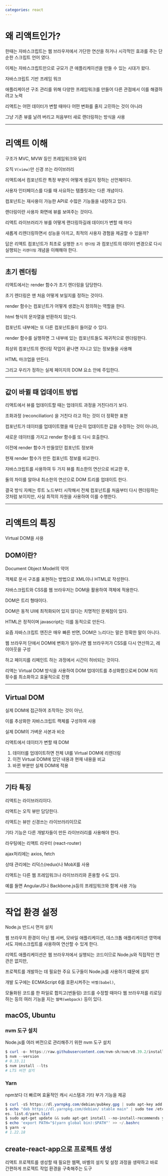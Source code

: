 ```yaml
---
categories: react
---
```


# 왜 리액트인가?

한때는 자바스크립트는 웹 브라우저에서 가단한 연산을 하거나 시각적인 효과를 주는 단순한 스크립트 언어 였다.

이제는 자바스크립트만으로 규모가 큰 애플리케이션을 만들 수 있는 시대가 왔다.

자바스크립트 기반 프레임 워크

애플리케이션 구조 관리를 위해 다양한 프레임워크를 만들어 다른 관점에서 이를 해결하려고 노력

리액트는 어떤 데이터가 변할 때마다 어떤 변화를 줄지 고민하는 것이 아니라

그냥 기존 뷰를 날려 버리고 처음부터 새로 랜더링하는 방식을 사용

---

# 리액트 이해

구조가 MVC, MVW 등인 프레임워크와 달리

오직 `V(view)`만 신경 쓰는 라이브러리

리액트에서 컴포넌트란 특정 부분이 어떻게 생길지 정하는 선언체이다.

사용자 인터페이스를 다룰 때 사요하는 템플릿과는 다른 개념이다.

컴포넌트는 재사용이 가능한 API로 수많은 기능들을 내장하고 있다.

랜더링이란 사용자 화면에 뷰를 보여주는 것이다.

리액트 라이브러리가 뷰를 어떻게 랜더링하길래 데이터가 변할 때 마다

새롭게 리렌더링하면서 성능을 아끼고, 최적의 사용자 경험을 제공할 수 있을까?

답은 리액트 컴포넌트가 최초로 실행한 `초기 렌더링` 과 컴포넌트의 데이터 변경으로 다시 실행되는 `리렌더링` 개념을 이해해야 한다.

---

## 초기 렌더링

리액트에서는 render 함수가 초기 렌더링을 담당한다.

초기 렌더링은 맨 처음 어떻게 보일지를 정하는 것이다.

render 함수는 컴포넌트가 어떻게 생겼는지 정의하는 역할을 한다.

html 형식의 문자열을 반환하지 않는다.

컴포넌트 내부에는 또 다른 컴포넌트들이 들어갈 수 있다.

render 함수를 실행하면 그 내부에 있는 컴포넌트들도 재귀적으로 렌더링한다.

최상위 컴포넌트의 렌더링 작업이 끝나면 지니고 있는 정보들을 사용해

HTML 마크업을 만든다.

그리고 우리가 정하는 실제 페이지의 DOM 요소 안에 주입한다.

---

## 값이 바뀔 때 업데이트 방법

리액트에서 뷰를 업데이트할 때는 업데이트 과정을 거친다라기 보다.

조화과정 (reconciliation) 을 거친다 라고 하는 것이 더 정확한 표현

컴포넌트가 데이터를 업데이트했을 때 단순히 업데이트한 값을 수정하는 것이 아니라,

새로운 데이터를 가지고 render 함수를 또 다시 호출한다.

이전에 render 함수가 만들었던 컴포넌트 정보와

현재 render 함수가 만든 컴포넌트 정보를 비교한다.

자바스크립트를 사용하여 두 가지 뷰를 최소한의 연산으로 비교한 후,

둘의 차이를 알아내 최소한의 연산으로 DOM 트리를 업데이트 한다.

결국 방식 자체는 루트 노드부터 시작해서 전체 컴포넌트를 처음부터 다시 렌더링하는 것처럼 보이지만, 사실 최적의 자원을 사용하여 이를 수행한다.

---

# 리액트의 특징

Virtual DOM을 사용

## DOM이란?

Document Object Model의 약어

객체로 문서 구조를 표현하는 방법으로 XML이나 HTML로 작성한다.

자바스크립트와 CSS를 웹 브라우저는 DOM을 활용하여 객체에 적용한다.

DOM은 트리 형태이다.

DOM은 동적 UI에 최적화되어 있지 않다는 치명적인 문제점이 있다.

HTML은 정적이며 javascript는 이를 동적으로 만든다.

요즘 자바스크립트 엔진은 매우 빠른 반면, DOM은 느리다는 말은 정확한 말이 아니다.

웹 브라우저 단에서 DOM에 변화가 일어나면 웹 브라우저가 CSS를 다시 연산하고, 레이아웃을 구성

하고 페이지를 리페인트 하는 과정에서 시간이 허비되는 것이다.

리액는 Virtual DOM 방식을 사용하여 DOM 업데이트를 추상화함으로써 DOM 처리 횟수를 최소화하고 효율적으로 진행

---

## Virtual DOM

실제 DOM에 접근하여 조작하는 것이 아닌,

이를 추상화한 자바스크립트 캑체를 구성하여 사용

실제 DOM의 가벼운 사본과 비슷

리액트에서 데이터가 변할 때 DOM

1. 데이터를 업데이트하면 전체 UI를 Virtual DOM에 리렌더링
2. 이전 Virtual DOM에 있던 내용과 현재 내용을 비교
3. 바뀐 부분만 실제 DOM에 적용

---

## 기타 특징

리액트는 라이브러리이다.

리액트는 오직 뷰만 담당한다.

리액트는 뷰만 신경쓰는 라이브러리이므로

기타 기능은 다른 개발자들이 만든 라이브러리를 사용해야 한다.

라우팅에는 리액트 라우터 (react-router)

ajax처리에는 axios, fetch

상태 관리에는 리덕스(redux)나 MobX를 사용

리액트는 다른 웹 프레임워크나 라이브러리와 혼용할 수도 있다.

예를 들면 AngularJS나 Backbone.js등의 프레임워크와 함께 사용 가능

---

# 작업 환경 설정

Node.js 반드시 먼저 설치

웹 브라우저 환경이 아닌 웹 서버, 모바일 애플리케이션, 데스크톱 애플리케이션 영역에서도 자바스크립트를 사용하여 연산할 수 있게 한다.

리액트 애플리케이션은 웹 브라우저에서 실행되는 코드이므로 Node.js와 직접적인 연관은 없지만,

프로젝트를 개발하는 데 필요한 주요 도구들이 Node.js를 사용하기 떄문에 설치

개발 도구에는 ECMAScript 6를 호환시켜주는 `바벨(babel)`,

모듈화된 코드를 한 파일로 합치고(번들링) 코드를 수정할 때마다 웹 브라우저를 리로딩하는 등의 여러 기능을 지는 `웹팩(webpack)` 등이 있다.

## macOS, Ubuntu

### nvm 도구 설치

Node.js를 여러 버전으로 관리해주기 위한 nvm 도구 설치

```powershell
$ curl -o- https://raw.githubusercontent.com/nvm-sh/nvm/v0.39.2/install.sh | bash
$ nvm --version
# 0.33.11
$ nvm install --lts
# LTS 버전 설치
```

### Yarn

npm보다 더 빠르며 효율적인 캐시 시스템과 기타 부가 기능을 제공

```powershell
$ curl -sS https://dl.yarnpkg.com/debian/pubkey.gpg | sudo apt-key add -
$ echo "deb https://dl.yarnpkg.com/debian/ stable main" | sudo tee /etc/apt/sourc
es. list.d/yarn.list
$ sudo apt-get update && sudo apt-get install --no-install-recommends yarn
$ echo 'export PATH="$(yarn global bin):$PATH"' >> ~/.bashrc
$ yarn -v
# 1.22.18
```

## create-react-app으로 프로젝트 생성

리액트 프로젝트를 생성할 때 필요한 웹팩, 바벨의 설치 및 설정 과정을 생략하고 바로 간편하게 프로젝트 작업 환경을 구축해주는 도구
